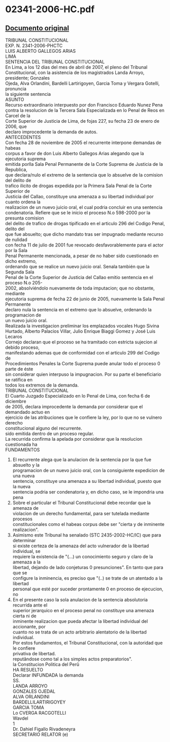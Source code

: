 
02341-2006-HC.pdf
=================
  
[Documento original](https://tc.gob.pe/jurisprudencia/2007/02341-2006-HC.pdf)  
---  
TRIBUNAL CONSTITUCIONAL  
EXP. N. 2341-2006-PHCTC  
LUIS ALBERTO GALLEGOS ARIAS  
LIMA  
SENTENCIA DEL TRIBUNAL CONSTITUCIONAL  
En Lima, a los 12 dias del mes de abril de 2007, el pleno del Tribunal  
Constitucional, con la asistencia de los magistrados Landa Arroyo, presidente; Gonzales  
Ojeda, Alva Orlandini, Bardelli Lartirigoyen, Garcia Toma y Vergara Gotelli, pronuncia  
la siguiente sentencia  
ASUNTO  
Recurso extraordinario interpuesto por don Francisco Eduardo Nunez Pena  
çontra la resolucion de la Tercera Sala Especializada en lo Penal de Reos en Carcel de la  
Corte Superior de Justicia de Lima, de fojas 227, su fecha 23 de enero de 2006, que  
declaro improcedente la demanda de autos.  
ANTECEDENTES  
Con fecha 28 de noviembre de 2005 el recurrente interpone demandas de habeas  
corpus a favor de don Luis Alberto Gallegos Arias alegando que la ejecutoria suprema  
emitida porlla Sala Penal Permanente de la Corte Suprema de Justicia de la Republica,  
que declara/nulo el extremo de la sentencia que lo absuelve de la comision del delito de  
trafico ilicito de drogas expedida por la Primera Sala Penal de la Corte Superior de  
Justicia del Callao, constituye una amenaza a su libertad individual por cuanto ordena la  
realizacion de un nuevo juicio oral, el cual podria concluir en una sentencia  
condenatoria. Refiere que se le inicio el proceso N.o 598-2000 por la presunta comision  
del delito de trafico de drogas tipificado en el articulo 296 del Codigo Penal, delito del  
que fue absuelto; que dicho mandato tras ser impugnado mediante recurso de nulidad  
con fecha 11 de julio de 2001 fue revocado desfavorablemente para el actor por la Sala  
Penal Permanente mencionada, a pesar de no haber sido cuestionado en dicho extremo,  
ordenando que se realice un nuevo juicio oral. Senala también que la Segunda Sala  
Penal de la Corte Superior de Justicia del Callao emitio sentencia en el proceso N.o 205-  
2002, absolviéndolo nuevamente de toda imputacion; que no obstante, mediante  
ejecutoria suprema de fecha 22 de junio de 2005, nuevamente la Sala Penal Permanente  
declaro nula la sentencia en el extremo que lo absuelve, ordenando la programacion de  
un nuevo juicio oral.  
Realizada la investigacion preliminar los emplazados vocales Hugo Sivina  
Hurtado, Alberto Palacios Villar, Julio Enrique Biaggi Gomez y José Luis Lecaros  
Cornejo declaran que el proceso se ha tramitado con estricta sujecion al debido proceso,  
manifestando ademas que de conformidad con el articulo 299 del Codigo de  
Procedimientos Penales la Corte Suprema puede anular todo el proceso 0 parte de éste  
sin considerar quien interpuso la impugnacion. Por su parte el beneficiario se ratifica en  
todos los extremos de la demanda.  
TRIBUNAL CONSTITUCIONAL  
El Cuarto Juzgado Especializado en lo Penal de Lima, con fecha 6 de diciembre  
de 2005, declara improcedente la demanda por considerar que el demandado actuo en  
ejercicio de las atribuciones que le confiere la ley, por lo que no se vulnero derecho  
constitucional alguno del recurrente.  
sido emitida dentro de un proceso regular.  
La recurrida confirma la apelada por considerar que la resolucion cuestionada ha  
FUNDAMENTOS  
1. El recurrente alega que la anulacion de la sentencia por la que fue absuelto y la  
programacion de un nuevo juicio oral, con la consiguiente expedicion de una nueva  
sentencia, constituye una amenaza a su libertad individual, puesto que la nueva  
sentencia podria ser condenatoria y, en dicho caso, se le impondria una pena  
2. Sobre el particular el Tribunal Constitucional debe recordar que la amenaza de  
violacion de un derecho fundamental, para ser tutelada mediante procesos  
constitucionales como el habeas corpus debe ser "cierta y de inminente realizacion".  
3. Asimismo este Tribunal ha senalado (STC 2435-2002-HC/IC) que para determinar  
si existe certeza de la amenaza del acto vulnerador de la libertad individual, se  
requiere la existencia de "(...) un conocimiento seguro y claro de la amenaza a la  
libertad, dejando de lado conjeturas 0 presunciones". En tanto que para que se  
configure la inminencia, es preciso que "(..) se trate de un atentado a la libertad  
personal que esté por suceder prontamente 0 en proceso de ejecucion, no  
4. En el presente caso la sola anulacion de la sentencia absolutoria recurrida ante el  
superior jerarquico en el proceso penal no constituye una amenaza cierta ni de  
inminente realizacion que pueda afectar la libertad individual del accionante, por  
cuanto no se trata de un acto arbitrario alentatorio de la libertad individual.  
Por estos fundamentos, el Tribunal Constitucional, con la autoridad que le confiere  
privativa de libertad.  
reputândose como tal a los simples actos preparatorios".  
la Constitucion Politica del Perû  
HA RESUELTO  
Declarar INFUNDADA la demanda  
SS.  
LANDA ARROYO  
GONZALES OJEDAL  
ALVA ORLANDINI  
BARDELLILARTIRIGOYEY  
GARCIA TOMA  
Lo CVERGA RACGOTELLI  
Wavdel  
1  
Dr. Dahiel Figallo Rivadeneyra  
SECRETARIO RELATOR (e)